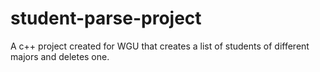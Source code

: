 # student-parse-project
A c++ project created for WGU that creates a list of students of different majors and deletes one. 

